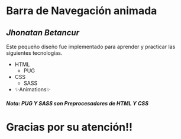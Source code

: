 # Barra de Navegación animada
## _Jhonatan Betancur_

Este pequeño diseño fue implementado para aprender y practicar las siguientes tecnologías.

- HTML 
    - PUG
- CSS
    - SASS
- ✨Animations✨

##### Nota: PUG Y SASS son Preprocesadores de HTML Y CSS
# Gracias por su atención!!
